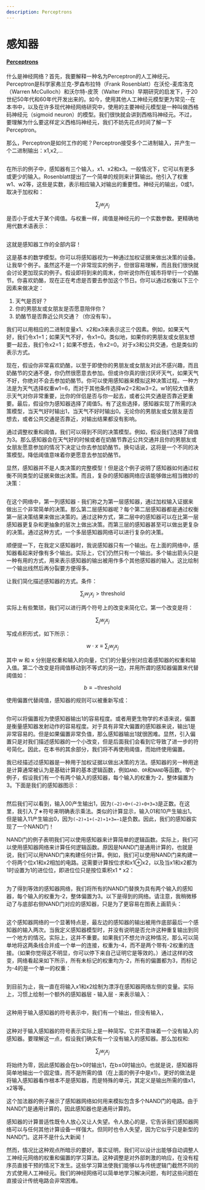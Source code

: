 ```yaml
---
description: Perceptrons
---
```


# 感知器

#### [Perceptrons](http://neuralnetworksanddeeplearning.com/chap1.html#perceptrons)

什么是神经网络？首先，我要解释一种名为Perceptron的人工神经元。Perceptron是科学家弗兰克-罗森布拉特（Frank Rosenblatt）在沃伦-麦库洛克（Warren McCulloch）和沃尔特-皮茨（Walter Pitts）早期研究的启发下，于20世纪50年代和60年代开发出来的。如今，使用其他人工神经元模型更为常见--在本书中，以及在许多现代神经网络研究中，使用的主要神经元模型是一种叫做西格码神经元（sigmoid neuron）的模型。我们很快就会讲到西格玛神经元。不过，要理解为什么要这样定义西格玛神经元，我们不妨先花点时间了解一下Perceptron。

那么，Perceptron是如何工作的呢？Perceptron接受多个二进制输入，并产生一个二进制输出：x1,x2,…

<figure><img src="../../.gitbook/assets/image (3) (1).png" alt=""><figcaption></figcaption></figure>

在所示的例子中，感知器有三个输入，x1、x2和x3。一般情况下，它可以有更多或更少的输入。Rosenblatt提出了一个简单的规则来计算输出。他引入了权重w1、w2等，这些是实数，表示相应输入对输出的重要性。神经元的输出，0或1，取决于加权和：

$$
\sum_j w_j x_j
$$

是否小于或大于某个阈值。与权重一样，阈值是神经元的一个实数参数。更精确地用代数术语表示：

<figure><img src="../../.gitbook/assets/image (3).png" alt=""><figcaption></figcaption></figure>

这就是感知器工作的全部内容！

这是基本的数学模型。你可以将感知器视为一种通过加权证据来做出决策的设备。让我举个例子。虽然这不是一个非常现实的例子，但很容易理解，而且我们很快就会讨论更加现实的例子。假设即将到来的周末，你听说你所在城市将举行一个奶酪节。你喜欢奶酪，现在正在考虑是否要去参加这个节日。你可以通过权衡以下三个因素来做决定：

1. 天气是否好？&#x20;
2. 你的男朋友或女朋友是否愿意陪伴你？&#x20;
3. 奶酪节是否靠近公共交通？（你没有车）。

我们可以用相应的二进制变量x1、x2和x3来表示这三个因素。例如，如果天气好，我们令x1=1；如果天气不好，令x1=0。类似地，如果你的男朋友或女朋友想要一起去，我们令x2=1；如果不想去，令x2=0。对于x3和公共交通，也是类似的表示方式。

现在，假设你非常喜欢奶酪，以至于即使你的男朋友或女朋友对此不感兴趣，而且奶酪节的交通不便，你仍然很愿意去参加。但或许你真的很讨厌坏天气，如果天气不好，你绝对不会去参加奶酪节。你可以使用感知器来模拟这种决策过程。一种方法是为天气选择权重w1=6，而对于其他条件选择w2=2和w3=2。w1的较大值表示天气对你非常重要，比你的伴侣是否与你一起去，或者公共交通是否靠近更重要。最后，假设你为感知器选择了阈值5。有了这些选择，感知器实现了所需的决策模型，当天气好时输出1，当天气不好时输出0。无论你的男朋友或女朋友是否想去，或者公共交通是否靠近，对输出结果都没有影响。

通过调整权重和阈值，我们可以得到不同的决策模型。例如，假设我们选择了阈值为3。那么感知器会在天气好的时候或者在奶酪节靠近公共交通并且你的男朋友或女朋友愿意参加的情况下决定让你去参加奶酪节。换句话说，这将是一个不同的决策模型。降低阈值意味着你更愿意去参加奶酪节。

显然，感知器并不是人类决策的完整模型！但是这个例子说明了感知器如何通过权衡不同类型的证据来做出决策。而且，复杂的感知器网络应该能够做出相当微妙的决策：

<figure><img src="../../.gitbook/assets/image (8).png" alt=""><figcaption></figcaption></figure>

在这个网络中，第一列感知器 - 我们称之为第一层感知器，通过加权输入证据来做出三个非常简单的决策。那么第二层感知器呢？每个第二层感知器都是通过权衡第一层决策结果来做出决策的。通过这种方式，第二层中的感知器可以在比第一层感知器更复杂和更抽象的层次上做出决策。而第三层的感知器甚至可以做出更复杂的决策。通过这种方式，一个多层感知器网络可以进行复杂的决策。

顺便提一下，在我定义感知器时，我说感知器只有一个输出。在上面的网络中，感知器看起来好像有多个输出。实际上，它们仍然只有一个输出。多个输出箭头只是一种有用的方式，用来表示感知器的输出被用作多个其他感知器的输入。这比绘制一个输出线然后再分裂要方便得多。

让我们简化描述感知器的方式。条件：

$$
\sum_j
w_j x_j > \mbox{threshold}
$$

实际上有些繁琐，我们可以进行两个符号上的改变来简化它。第一个改变是将：

$$
\sum_j w_j x_j
$$

写成点积形式，如下所示：

$$
w \cdot x \equiv \sum_j w_j x_j
$$

其中 w 和 x 分别是权重和输入的向量，它们的分量分别对应着感知器的权重和输入值。第二个改变是将阈值移动到不等式的另一边，并用所谓的感知器偏置来代替阈值如：

$$
b \equiv
-\mbox{threshold}
$$

使用偏置代替阈值，感知器的规则可以被重新写成：

<figure><img src="../../.gitbook/assets/image (7).png" alt=""><figcaption></figcaption></figure>

你可以将偏置视为使感知器输出1的容易程度。或者用更生物学的术语来说，偏置是衡量感知器发射动作的容易程度。对于具有非常大偏置的感知器来说，输出1是非常容易的。但是如果偏置非常负值，那么感知器输出1就很困难。显然，引入偏置只是对我们描述感知器的一个小改变，但是后面我们会看到它导致了进一步的符号简化。因此，在本书的其余部分，我们将不再使用阈值，而始终使用偏置。

我已经描述过感知器是一种用于加权证据以做出决策的方法。感知器的另一种用途是计算通常被认为是基础计算的基本逻辑函数，例如`AND、OR`和`NAND`等函数。举个例子，假设我们有一个有两个输入的感知器，每个输入的权重为-2，整体偏置为3。下面是我们的感知器图示：

<figure><img src="../../.gitbook/assets/image (5).png" alt=""><figcaption></figcaption></figure>

然后我们可以看到，输入00产生输出1，因为`(−2)∗0+(−2)∗0+3=3`是正数。在这里，我引入了∗符号来明确表示乘法。类似的计算显示，输入01和10产生输出1。但是输入11产生输出0，因为`(−2)∗1+(−2)∗1+3=−1`是负数。因此，我们的感知器实现了一个NAND门！

NAND门的例子表明我们可以使用感知器来计算简单的逻辑函数。实际上，我们可以使用感知器网络来计算任何逻辑函数。原因是NAND门是通用计算的，也就是说，我们可以用NAND门来构建任何计算。例如，我们可以使用NAND门来构建一个将两个位x1和x2相加的电路。这需要计算按位求和x1⊕x2，以及当x1和x2都为1时设置为1的进位位，即进位位只是按位乘积x1 \* x2：

<figure><img src="../../.gitbook/assets/image (6).png" alt=""><figcaption></figcaption></figure>

为了得到等效的感知器网络，我们将所有的NAND门替换为具有两个输入的感知器，每个输入的权重为-2，整体偏置为3。以下是得到的网络。请注意，我稍微移动了与底部右侧NAND门对应的感知器，只是为了更容易在图表上画箭头：

<figure><img src="../../.gitbook/assets/image (11).png" alt=""><figcaption></figcaption></figure>

这个感知器网络的一个显著特点是，最左边的感知器的输出被用作底部最后一个感知器的输入两次。当我定义感知器模型时，并没有说明是否允许这种重复输出到同一个地方的情况。实际上，这并不重要。如果我们不想允许这种情况，那么可以简单地将这两条线合并成一个单一的连接，权重为-4，而不是两个带有-2权重的连接。（如果你觉得这不明显，你可以停下来自己证明它是等效的。）通过这样的改变，网络看起来如下所示，所有未标记的权重均为-2，所有的偏置都为3，而标记为-4的是一个单一的权重：

<figure><img src="../../.gitbook/assets/image (10).png" alt=""><figcaption></figcaption></figure>

到目前为止，我一直在将输入x1和x2绘制为漂浮在感知器网络左侧的变量。实际上，习惯上绘制一个额外的感知器层 - 输入层 - 来表示输入：

<figure><img src="../../.gitbook/assets/image.png" alt=""><figcaption></figcaption></figure>

这种用于输入感知器的符号表示中，我们有一个输出，但没有输入，

<figure><img src="../../.gitbook/assets/image (4).png" alt=""><figcaption></figcaption></figure>

这种对于输入感知器的符号表示实际上是一种简写。它并不意味着一个没有输入的感知器。要理解这一点，假设我们确实有一个没有输入的感知器。那么加权和:

$$
\sum_j w_j x_j
$$

将始终为零，因此感知器会在b>0时输出1，在b≤0时输出0。也就是说，感知器将简单地输出一个固定值，而不是所需的值（在上面的例子中是x1）。更好的做法是将输入感知器看作根本不是感知器，而是特殊的单元，其定义是输出所需的值x1，x2等等。

这个加法器的例子展示了感知器网络如何用来模拟包含多个NAND门的电路。由于NAND门是通用计算的，因此感知器也是通用计算的。

感知器的计算普适性既令人放心又让人失望。令人放心的是，它告诉我们感知器网络可以与任何其他计算设备一样强大。但同时也令人失望，因为它似乎只是新型的NAND门。这并不是什么大新闻！

然而，情况比这种观点所暗示的要好。事实证明，我们可以设计出能够自动调整人工神经元网络的权重和偏置的学习算法。这种调整是对外部刺激的响应，在没有程序员直接干预的情况下发生。这些学习算法使我们能够以与传统逻辑门截然不同的方式使用人工神经元。我们的神经网络可以简单地学习解决问题，有时这些问题在直接设计传统电路会非常困难。

